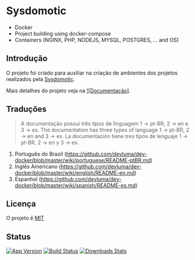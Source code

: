 # Sysdomotic
* Docker
* Project building using docker-compose
* Containers (NGINX, PHP, NODEJS, MYSQL, POSTGRES, ... and OS)

## Introdução

O projeto foi criado para auxiliar na criação de ambientes dos projetos realizados pela [Sysdomotic](https://www.sysdomotic.com.br).

Mais detalhes do projeto veja na [![Documentação]][wiki].

## Traduções

> A documentação possui três tipos de linguagem 1 -> pt-BR, 2 -> en e 3 -> es.
> The documentation has three types of language 1 -> pt-BR, 2 -> en and 3 -> es.
> La documentación tiene tres tipos de lenguaje 1 -> pt-BR, 2 -> en y 3 -> es.

1. Português do Brazil (<https://github.com/devluma/dev-docker/blob/master/wiki/portuguese/README-ptBR.md>)
2. Inglês Americano (<https://github.com/devluma/dev-docker/blob/master/wiki/english/README-en.md>)
3. Espanhol (<https://github.com/devluma/dev-docker/blob/master/wiki/spanish/README-es.md>)

## Licença

O projeto é [MIT](https://choosealicense.com/licenses/mit/)

## Status

[![App Version][version-image]][version-url]
[![Build Status][travis-image]][travis-github-url]
[![Downloads Stats][version-download-image]][version-download]

<!-- Markdown link & img dfn's -->
[version-image]: https://img.shields.io/badge/app-1.0.0-brightgreen?style=flat-square
[version-url]: https://github.com/devluma/dev-docker/releases
[version-download-image]: https://img.shields.io/badge/download-1.0.0-blue?style=flat-square
[version-download]: https://github.com/devluma/dev-docker/archive/master.zip
[travis-image]: https://img.shields.io/badge/build-passing-green?style=flat-square
[travis-github-url]: https://travis-ci.org/github/devluma/dev-docker
[travis-bitbucket-url]: https://travis-ci.org/bitbucket/sysdomoticbr/docker
[wiki]: https://github.com/devluma/dev-docker/wiki